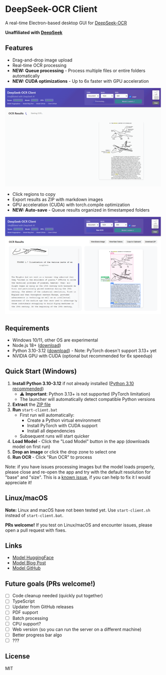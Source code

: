 # DeepSeek-OCR Client

A real-time Electron-based desktop GUI for [DeepSeek-OCR](https://github.com/deepseek-ai/DeepSeek-OCR)

**Unaffiliated with [DeepSeek](https://www.deepseek.com/)**

## Features

- Drag-and-drop image upload
- Real-time OCR processing
- **NEW: Queue processing** - Process multiple files or entire folders automatically
- **NEW: CUDA optimizations** - Up to 6x faster with GPU acceleration

<img src="docs/images/document.gif" width="1000">

- Click regions to copy 
- Export results as ZIP with markdown images
- GPU acceleration (CUDA) with torch.compile optimization
- **NEW: Auto-save** - Queue results organized in timestamped folders

<img src="docs/images/document2.png" width="1000">

## Requirements

- Windows 10/11, other OS are experimental
- Node.js 18+ ([download](https://nodejs.org/))
- Python 3.10-3.12 ([download](https://www.python.org/)) - Note: PyTorch doesn't support 3.13+ yet
- NVIDIA GPU with CUDA (optional but recommended for 6x speedup)

## Quick Start (Windows)

1. **Install Python 3.10-3.12** if not already installed ([Python 3.10 recommended](https://www.python.org/ftp/python/3.10.14/python-3.10.14-amd64.exe))
   - ⚠️ **Important**: Python 3.13+ is not supported (PyTorch limitation)
   - The launcher will automatically detect compatible Python versions
2. **Extract** the [ZIP file](https://github.com/ihatecsv/deepseek-ocr-client/archive/refs/heads/main.zip)
3. **Run** `start-client.bat`
   - First run will automatically:
     - Create a Python virtual environment
     - Install PyTorch with CUDA support
     - Install all dependencies
   - Subsequent runs will start quicker
4. **Load Model** - Click the "Load Model" button in the app (downloads model on first run)
5. **Drop an image** or click the drop zone to select one
6. **Run OCR** - Click "Run OCR" to process

Note: if you have issues processing images but the model loads properly, please close and re-open the app and try with the default resolution for "base" and "size". This is a [known issue](https://github.com/ihatecsv/deepseek-ocr-client/issues/2), if you can help to fix it I would appreciate it!

## Linux/macOS

**Note:** Linux and macOS have not been tested yet. Use `start-client.sh` instead of `start-client.bat`.

**PRs welcome!** If you test on Linux/macOS and encounter issues, please open a pull request with fixes.

## Links

- [Model HuggingFace](https://huggingface.co/deepseek-ai/DeepSeek-OCR)
- [Model Blog Post](https://deepseek.ai/blog/deepseek-ocr-context-compression)
- [Model GitHub](https://github.com/deepseek-ai/DeepSeek-OCR)

## Future goals (PRs welcome!)

- [ ] Code cleanup needed (quickly put together)
- [ ] TypeScript
- [ ] Updater from GitHub releases
- [ ] PDF support
- [ ] Batch processing
- [ ] CPU support?
- [ ] Web version (so you can run the server on a different machine)
- [ ] Better progress bar algo
- [ ] ???

## License

MIT
